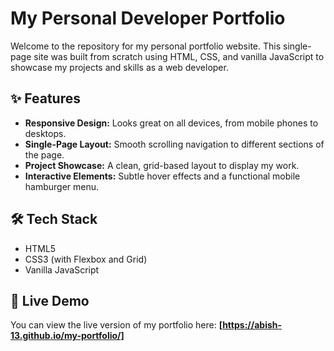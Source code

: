 # My Personal Developer Portfolio

Welcome to the repository for my personal portfolio website. This single-page site was built from scratch using HTML, CSS, and vanilla JavaScript to showcase my projects and skills as a web developer.

## ✨ Features

-   **Responsive Design:** Looks great on all devices, from mobile phones to desktops.
-   **Single-Page Layout:** Smooth scrolling navigation to different sections of the page.
-   **Project Showcase:** A clean, grid-based layout to display my work.
-   **Interactive Elements:** Subtle hover effects and a functional mobile hamburger menu.

## 🛠️ Tech Stack

-   HTML5
-   CSS3 (with Flexbox and Grid)
-   Vanilla JavaScript

## 🚀 Live Demo

You can view the live version of my portfolio here: **[https://abish-13.github.io/my-portfolio/]**
